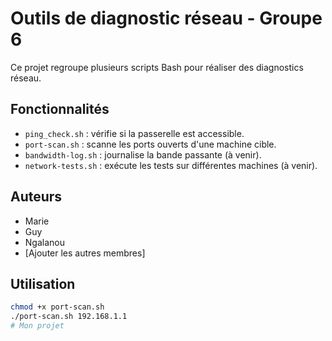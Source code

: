 
# Outils de diagnostic réseau - Groupe 6

Ce projet regroupe plusieurs scripts Bash pour réaliser des diagnostics réseau.

## Fonctionnalités

- `ping_check.sh` : vérifie si la passerelle est accessible.
- `port-scan.sh` : scanne les ports ouverts d'une machine cible.
- `bandwidth-log.sh` : journalise la bande passante (à venir).
- `network-tests.sh` : exécute les tests sur différentes machines (à venir).

## Auteurs
- Marie
- Guy
- Ngalanou
- [Ajouter les autres membres]

## Utilisation

```bash
chmod +x port-scan.sh
./port-scan.sh 192.168.1.1
# Mon projet
